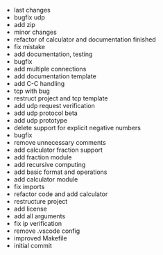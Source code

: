 - last changes
- bugfix udp
- add zip
- minor changes
- refactor of calculator and documentation finished
- fix mistake
- add documentation, testing
- bugfix
- add multiple connections
- add documentation template
- add C-C handling
- tcp with bug
- restruct project and tcp template
- add udp request verification
- add udp protocol beta
- add udp prototype
- delete support for explicit negative numbers
- bugfix
- remove unnecessary comments
- add calculator fraction support
- add fraction module
- add recursive computing
- add basic format and operations
- add calculator module
- fix imports
- refactor code and add calculator
- restructure project
- add license
- add all arguments
- fix ip verification
- remove .vscode config
- improved Makefile
- initial commit
